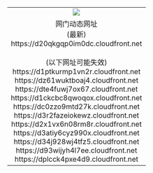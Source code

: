 ﻿<table>
  <tr></tr>
  <tr><td colspan=2 align=center><img src="https://d20qkgqp0im0dc.cloudfront.net/Up/oGate.jpg" /></td></tr>
  <tr><td colspan=2 align=center>网门动态网址<br/>(最新)
<br>https://d20qkgqp0im0dc.cloudfront.net
<br/><br/>(以下网址可能失效)
<br>https://d1ptkurmp1vn2r.cloudfront.net
<br>https://dz61wuktboaj4.cloudfront.net
<br>https://dte4fuwj7ox67.cloudfront.net
<br>https://d1ckcbc8qwoqox.cloudfront.net
<br>https://dc0zzo9mtd27k.cloudfront.net
<br>https://d3r2fazeiokewz.cloudfront.net
<br>https://d2x1vx6n08rm8r.cloudfront.net
<br>https://d3atiy6cyz990x.cloudfront.net
<br>https://d34j928wj4tfz5.cloudfront.net
<br>https://d93wijyh4l7ee.cloudfront.net
<br>https://dplcck4pxe4d9.cloudfront.net
    </td>
  </tr>
</table>
